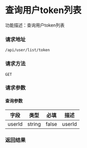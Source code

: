 # 查询用户token列表
功能描述：查询用户token列表

### 请求地址
```
/api/user/list/token
```

### 请求方法
`GET`
### 请求参数

#### 查询参数

| 字段 | 类型 | 必填 | 描述 |
| -------- | -------- | -------- | -------- |
| userId     | string   | false       | userId |



### 返回结果

